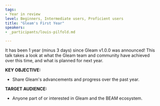 ```yaml
---
tags:
- Year in review
level: Beginners, Intermediate users, Proficient users
title: "Gleam's First Year"
speakers:
- _participants/louis-pilfold.md

---
```

It has been 1 year (minus 3 days) since Gleam v1.0.0 was announced! This talk takes a look at what the Gleam team and community have achieved over this time, and what is planned for next year.

**KEY OBJECTIVE:**
- Share Gleam's advancements and progress over the past year.

**TARGET AUDIENCE:**
- Anyone part of or interested in Gleam and the BEAM ecosystem.